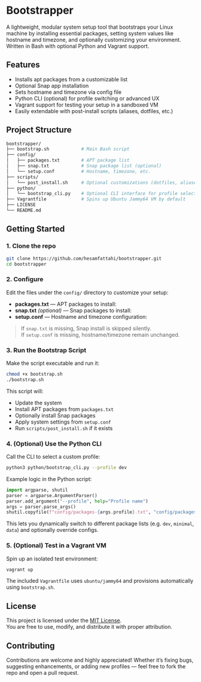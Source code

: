 # Bootstrapper

A lightweight, modular system setup tool that bootstraps your Linux machine by installing essential packages, setting system values like hostname and timezone, and optionally customizing your environment. Written in Bash with optional Python and Vagrant support.


## Features

- Installs apt packages from a customizable list
- Optional Snap app installation
- Sets hostname and timezone via config file
- Python CLI (optional) for profile switching or advanced UX
- Vagrant support for testing your setup in a sandboxed VM
- Easily extendable with post-install scripts (aliases, dotfiles, etc.)


## Project Structure

```bash
bootstrapper/
├── bootstrap.sh            # Main Bash script
├── config/
│   ├── packages.txt        # APT package list
│   ├── snap.txt            # Snap package list (optional)
│   └── setup.conf          # Hostname, timezone, etc.
├── scripts/
│   └── post_install.sh     # Optional customizations (dotfiles, aliases)
├── python/
│   └── bootstrap_cli.py    # Optional CLI interface for profile selection
├── Vagrantfile             # Spins up Ubuntu Jammy64 VM by default
├── LICENSE
└── README.md
```

## Getting Started

### 1. Clone the repo

```bash
git clone https://github.com/hesamfattahi/bootstrapper.git
cd bootstrapper
```

### 2. Configure

Edit the files under the `config/` directory to customize your setup:

- **packages.txt** — APT packages to install:
- **snap.txt** *(optional)* — Snap packages to install:
- **setup.conf** — Hostname and timezone configuration:

> If `snap.txt` is missing, Snap install is skipped silently.  
> If `setup.conf` is missing, hostname/timezone remain unchanged.

### 3. Run the Bootstrap Script

Make the script executable and run it:
```bash
chmod +x bootstrap.sh
./bootstrap.sh
```

This script will:
- Update the system
- Install APT packages from `packages.txt`
- Optionally install Snap packages
- Apply system settings from `setup.conf`
- Run `scripts/post_install.sh` if it exists

### 4. (Optional) Use the Python CLI

Call the CLI to select a custom profile:

```bash
python3 python/bootstrap_cli.py --profile dev
```

Example logic in the Python script:

```python
import argparse, shutil
parser = argparse.ArgumentParser()
parser.add_argument("--profile", help="Profile name")
args = parser.parse_args()
shutil.copyfile(f"config/packages-{args.profile}.txt", "config/packages.txt")
```

This lets you dynamically switch to different package lists (e.g. `dev`, `minimal`, `data`) and optionally override configs.

### 5. (Optional) Test in a Vagrant VM

Spin up an isolated test environment:
```bash
vagrant up
```

The included `Vagrantfile` uses `ubuntu/jammy64` and provisions automatically using `bootstrap.sh`.  

## License

This project is licensed under the [MIT License](./LICENSE).  
You are free to use, modify, and distribute it with proper attribution.

## Contributing

Contributions are welcome and highly appreciated! Whether it’s fixing bugs, suggesting enhancements, or adding new profiles — feel free to fork the repo and open a pull request.

